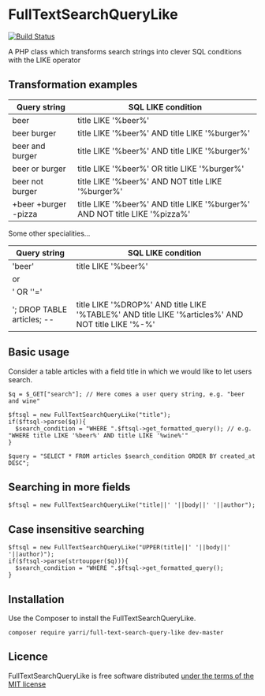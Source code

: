 FullTextSearchQueryLike
=======================

[![Build Status](https://travis-ci.org/yarri/FullTextSearchQueryLike.svg?branch=master)](https://travis-ci.org/atk14/Files)

A PHP class which transforms search strings into clever SQL conditions with the LIKE operator

Transformation examples
-----------------------

| Query string         | SQL LIKE condition                                                         |
|----------------------|----------------------------------------------------------------------------|
| beer                 | title LIKE '%beer%'                                                        |
| beer burger          | title LIKE '%beer%' AND title LIKE '%burger%'                              |
| beer and burger      | title LIKE '%beer%' AND title LIKE '%burger%'                              |
| beer or burger       | title LIKE '%beer%' OR title LIKE '%burger%'                               |
| beer not burger      | title LIKE '%beer%' AND NOT title LIKE '%burger%'                          |
| +beer +burger -pizza | title LIKE '%beer%' AND title LIKE '%burger%' AND NOT title LIKE '%pizza%' |

Some other specialities...

| Query string               | SQL LIKE condition                                                                                |
|----------------------------|---------------------------------------------------------------------------------------------------|
| 'beer'                     | title LIKE '%beer%'                                                                               |
| or                         |                                                                                                   |
| ' OR ''='                  |                                                                                                   |
| '; DROP TABLE articles; -- | title LIKE '%DROP%' AND title LIKE '%TABLE%' AND title LIKE '%articles%' AND NOT title LIKE '%-%' |

Basic usage
-----------

Consider a table articles with a field title in which we would like to let users search.

    $q = $_GET["search"]; // Here comes a user query string, e.g. "beer and wine"

    $ftsql = new FullTextSearchQueryLike("title");
    if($ftsql->parse($q)){
      $search_condition = "WHERE ".$ftsql->get_formatted_query(); // e.g. "WHERE title LIKE '%beer%' AND title LIKE '%wine%'"
    }

    $query = "SELECT * FROM articles $search_condition ORDER BY created_at DESC";

Searching in more fields
------------------------

    $ftsql = new FullTextSearchQueryLike("title||' '||body||' '||author");

Case insensitive searching
--------------------------

    $ftsql = new FullTextSearchQueryLike("UPPER(title||' '||body||' '||author)");
    if($ftsql->parse(strtoupper($q))){
      $search_condition = "WHERE ".$ftsql->get_formatted_query();
    }


Installation
------------

Use the Composer to install the FullTextSearchQueryLike.

    composer require yarri/full-text-search-query-like dev-master

Licence
-------

FullTextSearchQueryLike is free software distributed [under the terms of the MIT license](http://www.opensource.org/licenses/mit-license)
